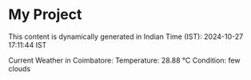 # My Project

This content is dynamically generated in Indian Time (IST): 2024-10-27 17:11:44 IST


Current Weather in Coimbatore:
Temperature: 28.88 °C
Condition: few clouds
